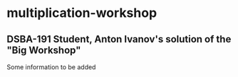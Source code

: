 # multiplication-workshop
## DSBA-191 Student, Anton Ivanov's solution of the "Big Workshop" 

Some information to be added
